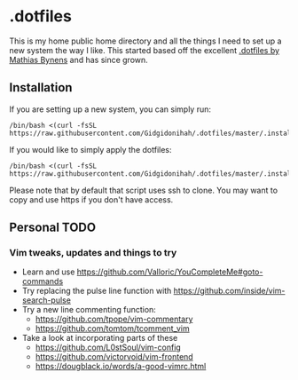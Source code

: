 # .dotfiles

This is my home public home directory and all the things I need to set up a new system the way I like.
This started based off the excellent [.dotfiles by Mathias Bynens](https://github.com/mathiasbynens/dotfiles)
and has since grown.

## Installation

If you are setting up a new system, you can simply run:
```
/bin/bash <(curl -fsSL https://raw.githubusercontent.com/Gidgidonihah/.dotfiles/master/.install/init.sh)
```

If you would like to simply apply the dotfiles:
```
/bin/bash <(curl -fsSL https://raw.githubusercontent.com/Gidgidonihah/.dotfiles/master/.install/dotfiles.sh)
```
Please note that by default that script uses ssh to clone.
You may want to copy and use https if you don't have access.

## Personal TODO

### Vim tweaks, updates and things to try

* Learn and use https://github.com/Valloric/YouCompleteMe#goto-commands
* Try replacing the pulse line function with https://github.com/inside/vim-search-pulse
* Try a new line commenting function:
    * https://github.com/tpope/vim-commentary
    * https://github.com/tomtom/tcomment_vim
* Take a look at incorporating parts of these
    * https://github.com/L0stSoul/vim-config
    * https://github.com/victorvoid/vim-frontend
    * https://dougblack.io/words/a-good-vimrc.html
